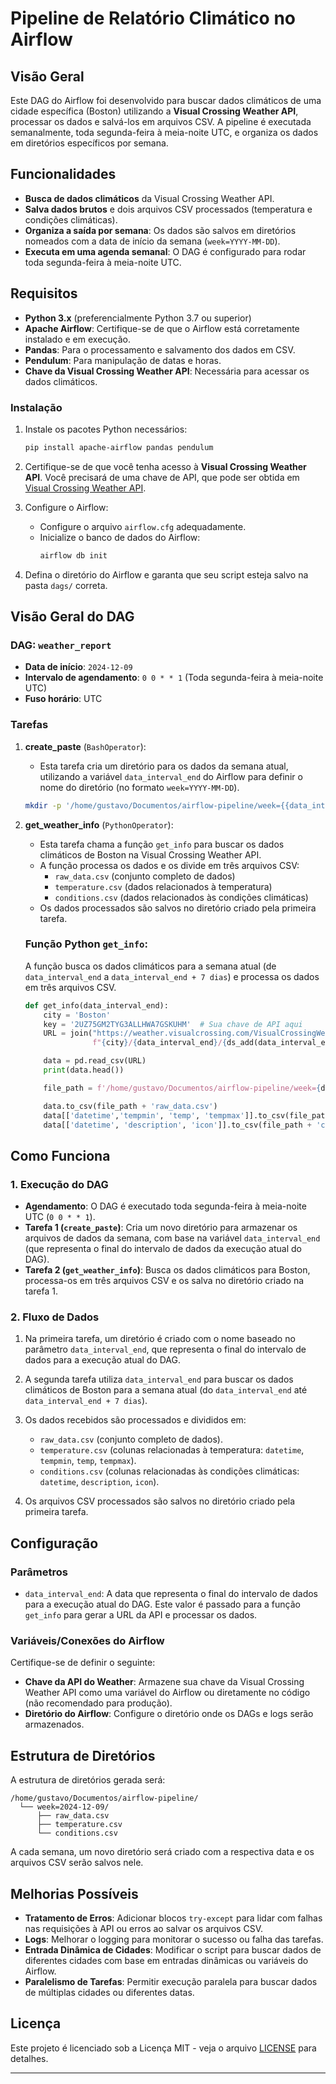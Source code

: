 # Pipeline de Relatório Climático no Airflow

## Visão Geral

Este DAG do Airflow foi desenvolvido para buscar dados climáticos de uma cidade específica (Boston) utilizando a **Visual Crossing Weather API**, processar os dados e salvá-los em arquivos CSV. A pipeline é executada semanalmente, toda segunda-feira à meia-noite UTC, e organiza os dados em diretórios específicos por semana.

## Funcionalidades

- **Busca de dados climáticos** da Visual Crossing Weather API.
- **Salva dados brutos** e dois arquivos CSV processados (temperatura e condições climáticas).
- **Organiza a saída por semana**: Os dados são salvos em diretórios nomeados com a data de início da semana (`week=YYYY-MM-DD`).
- **Executa em uma agenda semanal**: O DAG é configurado para rodar toda segunda-feira à meia-noite UTC.

## Requisitos

- **Python 3.x** (preferencialmente Python 3.7 ou superior)
- **Apache Airflow**: Certifique-se de que o Airflow está corretamente instalado e em execução.
- **Pandas**: Para o processamento e salvamento dos dados em CSV.
- **Pendulum**: Para manipulação de datas e horas.
- **Chave da Visual Crossing Weather API**: Necessária para acessar os dados climáticos.

### Instalação

1. Instale os pacotes Python necessários:
   
   ```bash
   pip install apache-airflow pandas pendulum
   ```

2. Certifique-se de que você tenha acesso à **Visual Crossing Weather API**. Você precisará de uma chave de API, que pode ser obtida em [Visual Crossing Weather API](https://www.visualcrossing.com/weather-api).

3. Configure o Airflow:
   - Configure o arquivo `airflow.cfg` adequadamente.
   - Inicialize o banco de dados do Airflow:
     ```bash
     airflow db init
     ```

4. Defina o diretório do Airflow e garanta que seu script esteja salvo na pasta `dags/` correta.

## Visão Geral do DAG

### DAG: `weather_report`

- **Data de início**: `2024-12-09`
- **Intervalo de agendamento**: `0 0 * * 1` (Toda segunda-feira à meia-noite UTC)
- **Fuso horário**: UTC

### Tarefas

1. **create_paste** (`BashOperator`):
   - Esta tarefa cria um diretório para os dados da semana atual, utilizando a variável `data_interval_end` do Airflow para definir o nome do diretório (no formato `week=YYYY-MM-DD`).
   
   ```bash
   mkdir -p '/home/gustavo/Documentos/airflow-pipeline/week={{data_interval_end.strftime('%Y-%m-%d')}}'
   ```

2. **get_weather_info** (`PythonOperator`):
   - Esta tarefa chama a função `get_info` para buscar os dados climáticos de Boston na Visual Crossing Weather API.
   - A função processa os dados e os divide em três arquivos CSV:
     - `raw_data.csv` (conjunto completo de dados)
     - `temperature.csv` (dados relacionados à temperatura)
     - `conditions.csv` (dados relacionados às condições climáticas)
   - Os dados processados são salvos no diretório criado pela primeira tarefa.

   ### Função Python `get_info`:
   A função busca os dados climáticos para a semana atual (de `data_interval_end` a `data_interval_end + 7 dias`) e processa os dados em três arquivos CSV.

   ```python
   def get_info(data_interval_end):
       city = 'Boston'
       key = '2UZ75GM2TYG3ALLHWA7GSKUHM'  # Sua chave de API aqui
       URL = join("https://weather.visualcrossing.com/VisualCrossingWebServices/rest/services/timeline/",
                  f"{city}/{data_interval_end}/{ds_add(data_interval_end, 7)}?unitGroup=metric&include=days&key={key}&contentType=csv")

       data = pd.read_csv(URL)
       print(data.head())

       file_path = f'/home/gustavo/Documentos/airflow-pipeline/week={data_interval_end}/'

       data.to_csv(file_path + 'raw_data.csv')
       data[['datetime','tempmin', 'temp', 'tempmax']].to_csv(file_path + 'temperature.csv')
       data[['datetime', 'description', 'icon']].to_csv(file_path + 'conditions.csv')
   ```

## Como Funciona

### 1. Execução do DAG

- **Agendamento**: O DAG é executado toda segunda-feira à meia-noite UTC (`0 0 * * 1`).
- **Tarefa 1 (`create_paste`)**: Cria um novo diretório para armazenar os arquivos de dados da semana, com base na variável `data_interval_end` (que representa o final do intervalo de dados da execução atual do DAG).
- **Tarefa 2 (`get_weather_info`)**: Busca os dados climáticos para Boston, processa-os em três arquivos CSV e os salva no diretório criado na tarefa 1.

### 2. Fluxo de Dados

1. Na primeira tarefa, um diretório é criado com o nome baseado no parâmetro `data_interval_end`, que representa o final do intervalo de dados para a execução atual do DAG.
   
2. A segunda tarefa utiliza `data_interval_end` para buscar os dados climáticos de Boston para a semana atual (do `data_interval_end` até `data_interval_end + 7 dias`).

3. Os dados recebidos são processados e divididos em:
   - `raw_data.csv` (conjunto completo de dados).
   - `temperature.csv` (colunas relacionadas à temperatura: `datetime`, `tempmin`, `temp`, `tempmax`).
   - `conditions.csv` (colunas relacionadas às condições climáticas: `datetime`, `description`, `icon`).

4. Os arquivos CSV processados são salvos no diretório criado pela primeira tarefa.

## Configuração

### Parâmetros

- `data_interval_end`: A data que representa o final do intervalo de dados para a execução atual do DAG. Este valor é passado para a função `get_info` para gerar a URL da API e processar os dados.

### Variáveis/Conexões do Airflow

Certifique-se de definir o seguinte:
- **Chave da API do Weather**: Armazene sua chave da Visual Crossing Weather API como uma variável do Airflow ou diretamente no código (não recomendado para produção).
- **Diretório do Airflow**: Configure o diretório onde os DAGs e logs serão armazenados.

## Estrutura de Diretórios

A estrutura de diretórios gerada será:

```
/home/gustavo/Documentos/airflow-pipeline/
  └── week=2024-12-09/
      ├── raw_data.csv
      ├── temperature.csv
      └── conditions.csv
```

A cada semana, um novo diretório será criado com a respectiva data e os arquivos CSV serão salvos nele.

## Melhorias Possíveis

- **Tratamento de Erros**: Adicionar blocos `try-except` para lidar com falhas nas requisições à API ou erros ao salvar os arquivos CSV.
- **Logs**: Melhorar o logging para monitorar o sucesso ou falha das tarefas.
- **Entrada Dinâmica de Cidades**: Modificar o script para buscar dados de diferentes cidades com base em entradas dinâmicas ou variáveis do Airflow.
- **Paralelismo de Tarefas**: Permitir execução paralela para buscar dados de múltiplas cidades ou diferentes datas.

## Licença

Este projeto é licenciado sob a Licença MIT - veja o arquivo [LICENSE](LICENSE) para detalhes.

---

